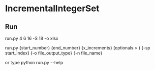 # IncrementalIntegerSet
## Run
run.py 4 6 16 -S 18 -o xlsx

run.py {start_number} {end_number} {x_increments} (optionals > ) {-sp start_index} {-o file_output_type} {-n file_name}

or type python run.py --help
